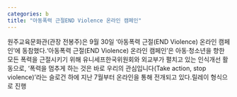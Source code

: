 ```yaml
---
categories: b
title: "아동폭력 근절END Violence 온라인 캠페인"
---
```

원주교육문화관(관장 전봉주)은 9월 30일 &lsquo;아동폭력 근절(END Violence) 온라인 캠페인&rsquo;에 동참했다.&lsquo;아동폭력 근절(END Violence) 온라인 캠페인&rsquo;은 아동&middot;청소년을 향한 모든 폭력을 근절시키기 위해 유니세프한국위원회와 외교부가 펼치고 있는 인식개선 활동으로, &lsquo;폭력을 멈추게 하는 것은 바로 우리의 관심입니다(Take action, stop violence)&rsquo;라는 슬로건 하에 지난 7월부터 온라인을 통해 전개되고 있다.릴레이 형식으로 진행